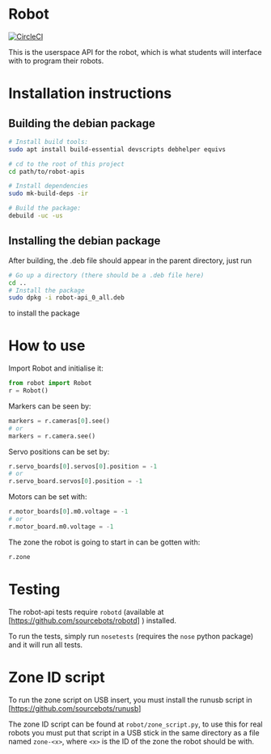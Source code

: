 # Robot

[![CircleCI](https://circleci.com/gh/sourcebots/robot-api.svg?style=shield)](https://circleci.com/gh/sourcebots/robot-api)

This is the userspace API for the robot, which is what students will interface with to program their robots.

# Installation instructions

## Building the debian package

``` bash
# Install build tools:
sudo apt install build-essential devscripts debhelper equivs

# cd to the root of this project
cd path/to/robot-apis

# Install dependencies
sudo mk-build-deps -ir

# Build the package:
debuild -uc -us

```

## Installing the debian package

After building, the .deb file should appear in the parent directory, just run

``` bash
# Go up a directory (there should be a .deb file here)
cd ..
# Install the package
sudo dpkg -i robot-api_0_all.deb
```

to install the package

# How to use

Import Robot and initialise it:
``` python
from robot import Robot
r = Robot()
```

Markers can be seen by:

``` python
markers = r.cameras[0].see()
# or
markers = r.camera.see()
```

Servo positions can be set by:

``` python
r.servo_boards[0].servos[0].position = -1
# or
r.servo_board.servos[0].position = -1
```

Motors can be set with:

``` python
r.motor_boards[0].m0.voltage = -1
# or
r.motor_board.m0.voltage = -1
```

The zone the robot is going to start in can be gotten with:

``` python
r.zone
```

# Testing

The robot-api tests require `robotd` (available at [https://github.com/sourcebots/robotd] ) installed. 

To run the tests, simply run `nosetests` (requires the `nose` python package) and it will run all tests.


# Zone ID script

To run the zone script on USB insert, you must install the runusb script in [https://github.com/sourcebots/runusb]

The zone ID script can be found at `robot/zone_script.py`, to use this for real robots you must put that script in a USB stick in the same directory as a file named `zone-<x>`, where `<x>` is the ID of the zone the robot should be with.
